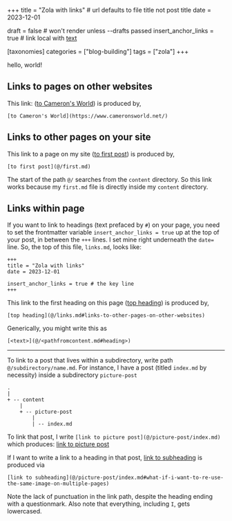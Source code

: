 +++
title = "Zola with links" # url defaults to file title not post title
date = 2023-12-01

draft = false # won't render unless --drafts passed
insert_anchor_links = true # link local with [text](@/<pathfromcontent.md#heading>)

[taxonomies]
categories = ["blog-building"]
tags = ["zola"]
+++

hello, world!

## Links to pages on other websites
This link: ([to Cameron's World](https://www.cameronsworld.net/)) is produced by,
```
[to Cameron's World](https://www.cameronsworld.net/)
```

## Links to other pages on your site
This link to a page on my site ([to first post](@/first.md)) is produced by,
```
[to first post](@/first.md)
```

The start of the path `@/` searches from the `content` directory. So this link
works because my `first.md` file is directly inside my `content` directory.

## Links within page
If you want to link to headings (text prefaced by `#`) on your page, you need
to set the frontmatter variable `insert_anchor_links = true` up at the top of
your post, in between the `+++` lines. I set mine right underneath the
`date=` line. So, the top of this file, `links.md`, looks like:
```
+++
title = "Zola with links" 
date = 2023-12-01

insert_anchor_links = true # the key line 
+++
``` 

This link to the first heading on this page ([top heading](@/links.md#links-to-pages-on-other-websites)) is produced by, 
```
[top heading](@/links.md#links-to-other-pages-on-other-websites)
```

Generically, you might write this as
```
[<text>](@/<pathfromcontent.md#heading>)
```

---

To link to a post that lives within a subdirectory, write path `@/subdirectory/name.md`. For instance, I have a post (titled `index.md` by necessity) inside a subdirectory `picture-post`
```
.
|
+ -- content
    |
    + -- picture-post
        | 
        | -- index.md
```

To link that post, I write `[link to picture post](@/picture-post/index.md)`
which produces: [link to picture post](@/picture-post/index.md)

If I want to write a link to a heading in that post, 
[link to subheading](@/picture-post/index.md#what-if-i-want-to-re-use-the-same-image-on-multiple-pages)
is produced via
```
[link to subheading](@/picture-post/index.md#what-if-i-want-to-re-use-the-same-image-on-multiple-pages)

```
Note the lack of punctuation in the link path, despite the heading ending with a
questionmark. Also note that everything, including `I`, gets lowercased.




